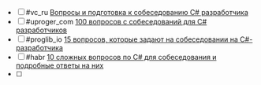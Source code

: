 - [ ] #vc_ru [Вопросы и подготовка к собеседованию C# разработчика](https://vc.ru/id3273186/1166495-voprosy-i-podgotovka-k-sobesedovaniyu-c-razrabotchika)
- [ ] #uproger_com [100 вопросов с собеседований для C# разработчиков](https://uproger.com/100-voprosov-s-sobesedovanii-dlya-cisharp/)
- [ ] #proglib_io [15 вопросов, которые задают на собеседовании на C#-разработчика](https://proglib.io/p/15-voprosov-kotorye-zadayut-na-sobesedovanii-na-c-razrabotchika-2023-08-14)
- [ ] #habr [10 сложных вопросов по C# для собеседования и подробные ответы на них](https://habr.com/ru/articles/845850/)
- [ ] 

